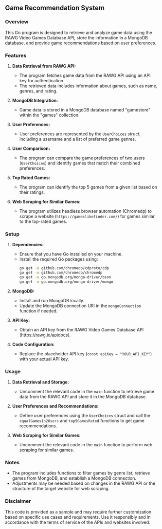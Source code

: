 
## Game Recommendation System

### Overview
This Go program is designed to retrieve and analyze game data using the RAWG Video Games Database API, store the information in a MongoDB database, and provide game recommendations based on user preferences.

### Features
1. **Data Retrieval from RAWG API:**
   - The program fetches game data from the RAWG API using an API key for authentication.
   - The retrieved data includes information about games, such as name, genres, and rating.

2. **MongoDB Integration:**
   - Game data is stored in a MongoDB database named "gamestore" within the "games" collection.

3. **User Preferences:**
   - User preferences are represented by the `UserChoices` struct, including a username and a list of preferred game genres.

4. **User Comparison:**
   - The program can compare the game preferences of two users (`UserChoices`) and identify games that match their combined preferences.

5. **Top Rated Games:**
   - The program can identify the top 5 games from a given list based on their ratings.

6. **Web Scraping for Similar Games:**
   - The program utilizes headless browser automation (Chromedp) to scrape a website (`https://gameslikefinder.com/`) for games similar to the top-rated games.

### Setup

1. **Dependencies:**
   - Ensure that you have Go installed on your machine.
   - Install the required Go packages using:
     ```bash
     go get -u github.com/chromedp/cdproto/cdp
     go get -u github.com/chromedp/chromedp
     go get -u go.mongodb.org/mongo-driver/bson
     go get -u go.mongodb.org/mongo-driver/mongo
     ```

2. **MongoDB:**
   - Install and run MongoDB locally.
   - Update the MongoDB connection URI in the `mongoConnection` function if needed.

3. **API Key:**
   - Obtain an API key from the RAWG Video Games Database API (https://rawg.io/apidocs).

4. **Code Configuration:**
   - Replace the placeholder API key (`const apiKey = "YOUR_API_KEY"`) with your actual API key.

### Usage

1. **Data Retrieval and Storage:**
   - Uncomment the relevant code in the `main` function to retrieve game data from the RAWG API and store it in the MongoDB database.

2. **User Preferences and Recommendations:**
   - Define user preferences using the `UserChoices` struct and call the `equalGamesIn2Users` and `top5GamesRated` functions to get game recommendations.

3. **Web Scraping for Similar Games:**
   - Uncomment the relevant code in the `main` function to perform web scraping for similar games.

### Notes
- The program includes functions to filter games by genre list, retrieve games from MongoDB, and establish a MongoDB connection.
- Adjustments may be needed based on changes in the RAWG API or the structure of the target website for web scraping.

### Disclaimer
This code is provided as a sample and may require further customization based on specific use cases and requirements. Use it responsibly and in accordance with the terms of service of the APIs and websites involved.
